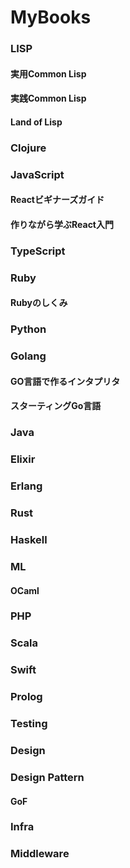 MyBooks
=======

### LISP
#### 実用Common Lisp
#### 実践Common Lisp
#### Land of Lisp

### Clojure

### JavaScript
#### Reactビギナーズガイド
#### 作りながら学ぶReact入門

### TypeScript

### Ruby
#### Rubyのしくみ

### Python

### Golang
#### GO言語で作るインタプリタ
#### スターティングGo言語

### Java

### Elixir

### Erlang

### Rust

### Haskell

### ML
#### OCaml

### PHP

### Scala

### Swift

### Prolog

### Testing

### Design

### Design Pattern
#### GoF

### Infra

### Middleware
